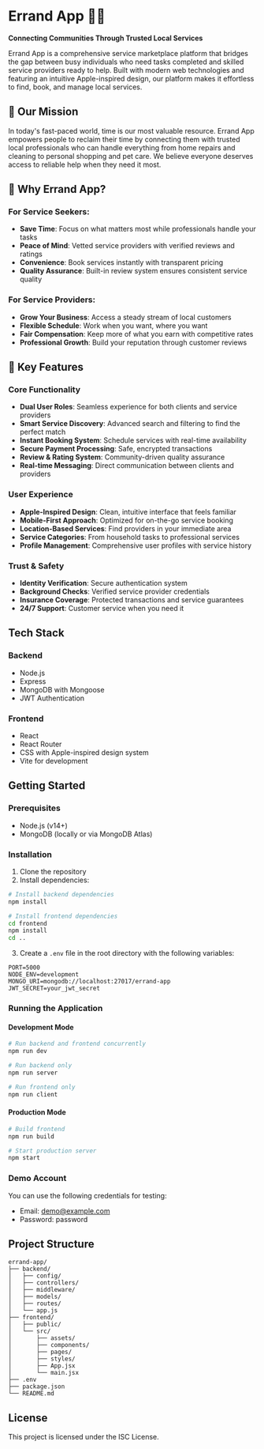 # Errand App 🏃‍♂️

**Connecting Communities Through Trusted Local Services**

Errand App is a comprehensive service marketplace platform that bridges the gap between busy individuals who need tasks completed and skilled service providers ready to help. Built with modern web technologies and featuring an intuitive Apple-inspired design, our platform makes it effortless to find, book, and manage local services.

## 🎯 Our Mission

In today's fast-paced world, time is our most valuable resource. Errand App empowers people to reclaim their time by connecting them with trusted local professionals who can handle everything from home repairs and cleaning to personal shopping and pet care. We believe everyone deserves access to reliable help when they need it most.

## 🌟 Why Errand App?

### For Service Seekers:
- **Save Time**: Focus on what matters most while professionals handle your tasks
- **Peace of Mind**: Vetted service providers with verified reviews and ratings
- **Convenience**: Book services instantly with transparent pricing
- **Quality Assurance**: Built-in review system ensures consistent service quality

### For Service Providers:
- **Grow Your Business**: Access a steady stream of local customers
- **Flexible Schedule**: Work when you want, where you want
- **Fair Compensation**: Keep more of what you earn with competitive rates
- **Professional Growth**: Build your reputation through customer reviews

## 🚀 Key Features

### Core Functionality
- **Dual User Roles**: Seamless experience for both clients and service providers
- **Smart Service Discovery**: Advanced search and filtering to find the perfect match
- **Instant Booking System**: Schedule services with real-time availability
- **Secure Payment Processing**: Safe, encrypted transactions
- **Review & Rating System**: Community-driven quality assurance
- **Real-time Messaging**: Direct communication between clients and providers

### User Experience
- **Apple-Inspired Design**: Clean, intuitive interface that feels familiar
- **Mobile-First Approach**: Optimized for on-the-go service booking
- **Location-Based Services**: Find providers in your immediate area
- **Service Categories**: From household tasks to professional services
- **Profile Management**: Comprehensive user profiles with service history

### Trust & Safety
- **Identity Verification**: Secure authentication system
- **Background Checks**: Verified service provider credentials
- **Insurance Coverage**: Protected transactions and service guarantees
- **24/7 Support**: Customer service when you need it

## Tech Stack

### Backend
- Node.js
- Express
- MongoDB with Mongoose
- JWT Authentication

### Frontend
- React
- React Router
- CSS with Apple-inspired design system
- Vite for development

## Getting Started

### Prerequisites

- Node.js (v14+)
- MongoDB (locally or via MongoDB Atlas)

### Installation

1. Clone the repository
2. Install dependencies:

```bash
# Install backend dependencies
npm install

# Install frontend dependencies
cd frontend
npm install
cd ..
```

3. Create a `.env` file in the root directory with the following variables:

```
PORT=5000
NODE_ENV=development
MONGO_URI=mongodb://localhost:27017/errand-app
JWT_SECRET=your_jwt_secret
```

### Running the Application

#### Development Mode

```bash
# Run backend and frontend concurrently
npm run dev

# Run backend only
npm run server

# Run frontend only
npm run client
```

#### Production Mode

```bash
# Build frontend
npm run build

# Start production server
npm start
```

### Demo Account

You can use the following credentials for testing:

- Email: demo@example.com
- Password: password

## Project Structure

```
errand-app/
├── backend/
│   ├── config/
│   ├── controllers/
│   ├── middleware/
│   ├── models/
│   ├── routes/
│   └── app.js
├── frontend/
│   ├── public/
│   └── src/
│       ├── assets/
│       ├── components/
│       ├── pages/
│       ├── styles/
│       ├── App.jsx
│       └── main.jsx
├── .env
├── package.json
└── README.md
```

## License

This project is licensed under the ISC License.